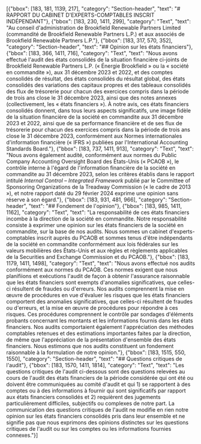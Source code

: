 [{"bbox": [183, 181, 1139, 217], "category": "Section-header", "text": "# RAPPORT DU CABINET D'EXPERTS-COMPTABLES INSCRIT INDÉPENDANT"}, {"bbox": [183, 230, 1411, 299], "category": "Text", "text": "Au conseil d'administration de Brookfield Renewable Partners Limited (commandité de Brookfield Renewable Partners L.P.) et aux associés de Brookfield Renewable Partners L.P."}, {"bbox": [183, 317, 570, 352], "category": "Section-header", "text": "## Opinion sur les états financiers"}, {"bbox": [183, 366, 1411, 716], "category": "Text", "text": "Nous avons effectué l'audit des états consolidés de la situation financière ci-joints de Brookfield Renewable Partners L.P. (« Énergie Brookfield » ou la « société en commandite »), aux 31 décembre 2023 et 2022, et des comptes consolidés de résultat, des états consolidés du résultat global, des états consolidés des variations des capitaux propres et des tableaux consolidés des flux de trésorerie pour chacun des exercices compris dans la période de trois ans close le 31 décembre 2023, ainsi que des notes annexes (collectivement, les « états financiers »). À notre avis, ces états financiers consolidés donnent, dans tous leurs aspects significatifs, une image fidèle de la situation financière de la société en commandite aux 31 décembre 2023 et 2022, ainsi que de sa performance financière et de ses flux de trésorerie pour chacun des exercices compris dans la période de trois ans close le 31 décembre 2023, conformément aux Normes internationales d'information financière (« IFRS ») publiées par l'International Accounting Standards Board."}, {"bbox": [183, 737, 1411, 913], "category": "Text", "text": "Nous avons également audité, conformément aux normes du Public Company Accounting Oversight Board des États-Unis (« PCAOB »), le contrôle interne à l'égard de l'information financière de la société en commandite au 31 décembre 2023, selon les critères établis dans le rapport intitulé *Internal Control – Integrated Framework* publié par le Committee of Sponsoring Organizations de la Treadway Commission (« le cadre de 2013 »), et notre rapport daté du 29 février 2024 exprime une opinion sans réserve à son égard."}, {"bbox": [183, 931, 481, 966], "category": "Section-header", "text": "## Fondement de l'opinion"}, {"bbox": [183, 985, 1411, 1162], "category": "Text", "text": "La responsabilité de ces états financiers incombe à la direction de la société en commandite. Notre responsabilité consiste à exprimer une opinion sur les états financiers de la société en commandite, sur la base de nos audits. Nous sommes un cabinet d'experts-comptables inscrit auprès du PCAOB et sommes tenus d'être indépendants de la société en commandite conformément aux lois fédérales sur les valeurs mobilières des États-Unis et aux règles et règlements applicables de la Securities and Exchange Commission et du PCAOB."}, {"bbox": [183, 1179, 1411, 1498], "category": "Text", "text": "Nous avons effectué nos audits conformément aux normes du PCAOB. Ces normes exigent que nous planifiions et exécutions l'audit de façon à obtenir l'assurance raisonnable que les états financiers sont exempts d'anomalies significatives, que celles-ci résultent de fraudes ou d'erreurs. Nos audits comprennent la mise en œuvre de procédures en vue d'évaluer les risques que les états financiers comportent des anomalies significatives, que celles-ci résultent de fraudes ou d'erreurs, et la mise en œuvre de procédures pour répondre à ces risques. Ces procédures comprennent le contrôle par sondages d'éléments probants concernant les montants et les informations fournis dans les états financiers. Nos audits comportaient également l'appréciation des méthodes comptables retenues et des estimations importantes faites par la direction, de même que l'appréciation de la présentation d'ensemble des états financiers. Nous estimons que nos audits constituent un fondement raisonnable à la formulation de notre opinion."}, {"bbox": [183, 1515, 550, 1550], "category": "Section-header", "text": "## Questions critiques de l'audit"}, {"bbox": [183, 1570, 1411, 1814], "category": "Text", "text": "Les questions critiques de l'audit ci-dessous sont des questions relevées au cours de l'audit des états financiers de la période considérée qui ont été ou doivent être communiquées au comité d'audit et qui 1) se rapportent à des comptes ou à des informations à fournir qui sont significatifs par rapport aux états financiers consolidés et 2) requièrent des jugements particulièrement difficiles, subjectifs ou complexes de notre part. La communication des questions critiques de l'audit ne modifie en rien notre opinion sur les états financiers consolidés pris dans leur ensemble et ne signifie pas que nous exprimons des opinions distinctes sur les questions critiques de l'audit ou sur les comptes ou les informations fournies connexes."}]